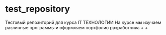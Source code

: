 # test_repository
Тестовый репозиторий для курсa IT ТЕХНОЛОГИИ
На курсе мы изучаем различные программы и оформляем портфолио разработчика
+
+
